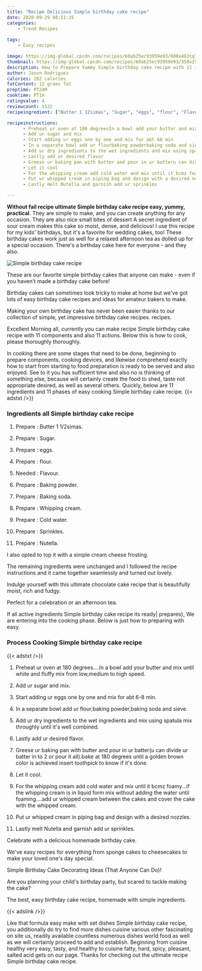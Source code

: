 ```yaml
---
title: "Recipe Delicious Simple birthday cake recipe"
date: 2020-09-29 08:11:15
categories:
    - Trend Recipes
    
tags:
    - Easy recipes

image: https://img-global.cpcdn.com/recipes/60ab25ec93959e93/680x482cq70/simple-birthday-cake-recipe-recipe-main-photo.jpg
thumbnail: https://img-global.cpcdn.com/recipes/60ab25ec93959e93/350x250cq70/simple-birthday-cake-recipe-recipe-main-photo.jpg
description: How to Prepare Yummy Simple birthday cake recipe with 11 ingredients and 11 stages of easy cooking.
author: Jason Rodriguez
calories: 282 calories
fatContent: 12 grams fat
preptime: PT24M
cooktime: PT1H
ratingvalue: 4
reviewcount: 1522
recipeingredient: ["Butter 1 12simas", "Sugar", "eggs", "flour", "Flavour", "Baking powder", "Baking soda", "Whipping cream", "Cold water", "Sprinkles", "Nutella"]

recipeinstructions: 
      - Preheat ur oven at 180 degreesIn a bowl add your butter and mix until white and fluffy mix from lowmedium to high speed 
      - Add ur sugar and mix 
      - Start adding ur eggs one by one and mix for abt 68 min 
      - In a separate bowl add ur flourbaking powderbaking soda and sieve 
      - Add ur dry ingredients to the wet ingredients and mix using spatula mix throughly until its well combined 
      - Lastly add ur desired flavor 
      - Greese ur baking pan with butter and pour in ur batteru can divide ur batter in to 2 or pour it allbake at 180 degrees until a golden brown color is achieved insert toothpick to know if its done 
      - Let it cool 
      - For the whipping cream add cold water and mix until it bcmz foamyif the whipping cream is in liquid form mix without adding the water until foamingadd ur whipped cream between the cakes and cover the cake with the whipped cream 
      - Put ur whipped cream in piping bag and design with a desired nozzles 
      - Lastly melt Nutella and garnish add ur sprinkles

---
```




**Without fail recipe ultimate Simple birthday cake recipe easy, yummy, practical**. They are simple to make, and you can create anything for any occasion. They are also nice small bites of dessert A secret ingredient of sour cream makes this cake so moist, dense, and delicious! I use this recipe for my kids&#39; birthdays, but it&#39;s a favorite for wedding cakes, too! These birthday cakes work just as well for a relaxed afternoon tea as dolled up for a special occasion. There&#39;s a birthday cake here for everyone - and they also.


![Simple birthday cake recipe](https://img-global.cpcdn.com/recipes/60ab25ec93959e93/680x482cq70/simple-birthday-cake-recipe-recipe-main-photo.jpg "Simple birthday cake recipe")



These are our favorite simple birthday cakes that anyone can make - even if you haven&#39;t made a birthday cake before!

Birthday cakes can sometimes look tricky to make at home but we&#39;ve got lots of easy birthday cake recipes and ideas for amateur bakers to make.

Making your own birthday cake has never been easier thanks to our collection of simple, yet impressive birthday cake recipes. recipes.


Excellent Morning all, currently you can make recipe Simple birthday cake recipe with 11 components and also 11 actions. Below this is how to cook, please thoroughly thoroughly.

In cooking there are some stages that need to be done, beginning to prepare components, cooking devices, and likewise comprehend exactly how to start from starting to food preparation is ready to be served and also enjoyed. See to it you has sufficient time and also no is thinking of something else, because will certainly create the food to shed, taste not appropriate desired, as well as several others. Quickly, below are 11 ingredients and 11 phases of easy cooking Simple birthday cake recipe.
{{< adstxt />}}

### Ingredients all Simple birthday cake recipe


1. Prepare  : Butter 1 1/2simas.

1. Prepare  : Sugar.

1. Prepare  : eggs.

1. Prepare  : flour.

1. Needed  : Flavour.

1. Prepare  : Baking powder.

1. Prepare  : Baking soda.

1. Prepare  : Whipping cream.

1. Prepare  : Cold water.

1. Prepare  : Sprinkles.

1. Prepare  : Nutella.


I also opted to top it with a simple cream cheese frosting.

The remaining ingredients were unchanged and I followed the recipe instructions and it came together seamlessly and turned out lovely.

Indulge yourself with this ultimate chocolate cake recipe that is beautifully moist, rich and fudgy.

Perfect for a celebration or an afternoon tea.


If all active ingredients Simple birthday cake recipe its ready| prepares}, We are entering into the cooking phase. Below is just how to preparing with easy.

### Process Cooking Simple birthday cake recipe

{{< adstxt />}}


1. Preheat ur oven at 180 degrees....In a bowl add your butter and mix until white and fluffy mix from low,medium to high speed.



1. Add ur sugar and mix.



1. Start adding ur eggs one by one and mix for abt 6-8 min.



1. In a separate bowl add ur flour,baking powder,baking soda and sieve.



1. Add ur dry ingredients to the wet ingredients and mix using spatula mix throughly until it&#39;s well combined.



1. Lastly add ur desired flavor.



1. Greese ur baking pan with butter and pour in ur batter(u can divide ur batter in to 2 or pour it all).bake at 180 degrees until a golden brown color is achieved insert toothpick to know if it&#39;s done.



1. Let it cool.



1. For the whipping cream add cold water and mix until it bcmz foamy...if the whipping cream is in liquid form mix without adding the water until foaming....add ur whipped cream between the cakes and cover the cake with the whipped cream.



1. Put ur whipped cream in piping bag and design with a desired nozzles.



1. Lastly melt Nutella and garnish add ur sprinkles.




Celebrate with a delicious homemade birthday cake.

We&#39;ve easy recipes for everything from sponge cakes to cheesecakes to make your loved one&#39;s day special.

Simple Birthday Cake Decorating Ideas (That Anyone Can Do)!

Are you planning your child&#39;s birthday party, but scared to tackle making the cake?

The best, easy birthday cake recipe, homemade with simple ingredients.


{{< adslink />}}

Like that formula easy make with set dishes Simple birthday cake recipe, you additionally do try to find more dishes cuisine various other fascinating on site us, readily available countless numerous dishes world food as well as we will certainly proceed to add and establish. Beginning from cuisine healthy very easy, tasty, and healthy to cuisine fatty, hard, spicy, pleasant, salted acid gets on our page. Thanks for checking out the ultimate recipe Simple birthday cake recipe.
